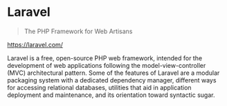 # Laravel

> The PHP Framework for Web Artisans

https://laravel.com/

Laravel is a free, open-source PHP web framework, intended for the development of web applications following the
model-view-controller (MVC) architectural pattern. Some of the features of Laravel are a modular packaging system with a
dedicated dependency manager, different ways for accessing relational databases, utilities that aid in application
deployment and maintenance, and its orientation toward syntactic sugar.